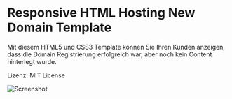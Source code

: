 # Responsive HTML Hosting New Domain Template
Mit diesem HTML5 und CSS3 Template können Sie Ihren Kunden anzeigen, dass die Domain Registrierung erfolgreich war, aber noch kein Content hinterlegt wurde. 


Lizenz: MIT License

 <img src="https://raw.githubusercontent.com/uweDev/html-hosting-new-domain-template/master/Screenshot_2019-11-24%20Domain%20reserved.png" title="Screenshot">
